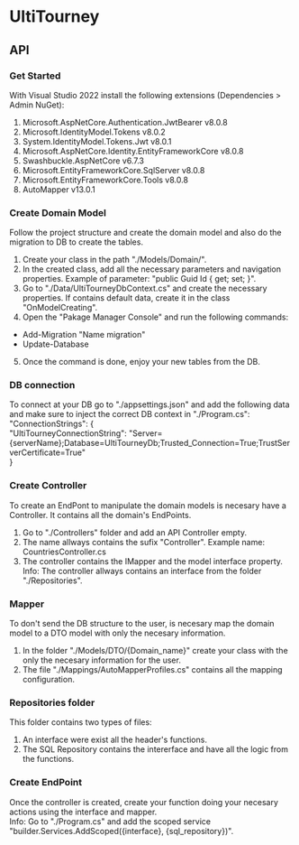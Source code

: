 # UltiTourney  

 ## API  
 ### Get Started  
 With Visual Studio 2022 install the following extensions (Dependencies > Admin NuGet):  
 1. Microsoft.AspNetCore.Authentication.JwtBearer v8.0.8
 2. Microsoft.IdentityModel.Tokens v8.0.2
 3. System.IdentityModel.Tokens.Jwt v8.0.1
 4. Microsoft.AspNetCore.Identity.EntityFrameworkCore v8.0.8
 5. Swashbuckle.AspNetCore v6.7.3
 6. Microsoft.EntityFrameworkCore.SqlServer v8.0.8
 7. Microsoft.EntityFrameworkCore.Tools v8.0.8
 8. AutoMapper v13.0.1

 ### Create Domain Model  
 Follow the project structure and create the domain model and also do the migration to DB to create the tables.
 1. Create your class in the path "./Models/Domain/".
 2. In the created class, add all the necessary parameters and navigation properties. Example of parameter: "public Guid Id { get; set; }".
 3. Go to "./Data/UltiTourneyDbContext.cs" and create the necessary properties. If contains default data, create it in the class "OnModelCreating".
 4. Open the "Pakage Manager Console" and run the following commands:
   - Add-Migration "Name migration"
   - Update-Database
 5. Once the command is done, enjoy your new tables from the DB.

### DB connection  
To connect at your DB go to "./appsettings.json" and add the following data and make sure to inject the correct DB context in "./Program.cs":  
  "ConnectionStrings": {  
    "UltiTourneyConnectionString": "Server={serverName};Database=UltiTourneyDb;Trusted_Connection=True;TrustServerCertificate=True"  
  }  

### Create Controller
To create an EndPont to manipulate the domain models is necesary have a Controller. It contains all the domain's EndPoints.  
  1. Go to "./Controllers" folder and add an API Controller empty.
  2. The name allways contains the sufix "Controller". Example name: CountriesController.cs
  3. The controller contains the IMapper and the model interface property.  
Info: The controller allways contains an interface from the folder "./Repositories".

### Mapper
To don't send the DB structure to the user, is necesary map the domain model to a DTO model with only the necesary information.  
  1. In the folder "./Models/DTO/{Domain_name}" create your class with the only the necesary information for the user.
  2. The file "./Mappings/AutoMapperProfiles.cs" contains all the mapping configuration.

### Repositories folder  
This folder contains two types of files:  
 1. An interface were exist all the header's functions.
 2. The SQL Repository contains the intererface and have all the logic from the functions.

### Create EndPoint
Once the controller is created, create your function doing your necesary actions using the interface and mapper.  
Info: Go to "./Program.cs" and add the scoped service "builder.Services.AddScoped({interface}, {sql_repository})".  
